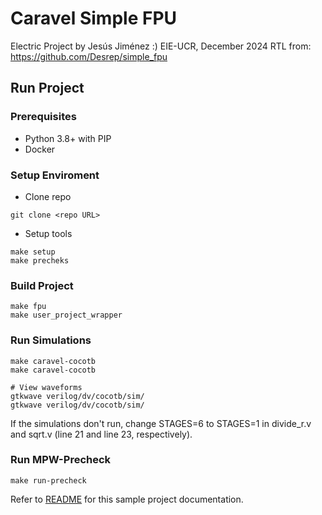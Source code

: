# Caravel Simple FPU
Electric Project by Jesús Jiménez :)
EIE-UCR, December 2024
RTL from: https://github.com/Desrep/simple_fpu



## Run Project

### Prerequisites
- Python 3.8+ with PIP
- Docker

### Setup Enviroment
- Clone repo
```
git clone <repo URL>
```

- Setup tools
```
make setup
make precheks
```

### Build Project
```
make fpu
make user_project_wrapper
```

### Run Simulations

```
make caravel-cocotb
make caravel-cocotb

# View waveforms
gtkwave verilog/dv/cocotb/sim/
gtkwave verilog/dv/cocotb/sim/
```

If the simulations don't run, change STAGES=6 to STAGES=1 in divide_r.v and sqrt.v (line 21 and line 23, respectively).


### Run MPW-Precheck
```
make run-precheck
```







Refer to [README](docs/source/index.md) for this sample project documentation.
